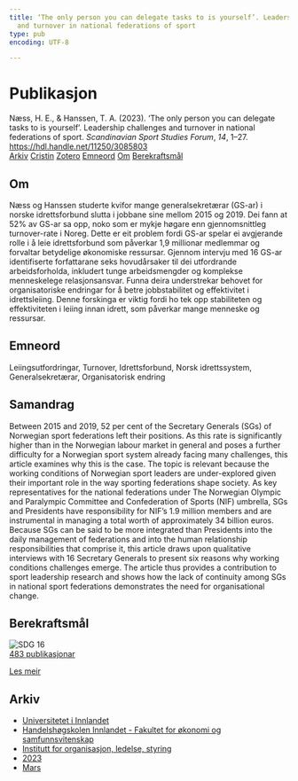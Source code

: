 ```yaml
---
title: ‘The only person you can delegate tasks to is yourself’. Leadership challenges
  and turnover in national federations of sport
type: pub
encoding: UTF-8

---
```

<h1>Publikasjon</h1>
<article id="csl-bib-container-UG9PL55A" class="csl-bib-container">
  <div class="csl-bib-body"> <div class="csl-entry">Næss, H. E., &#38; Hanssen, T. A. (2023). ‘The only person you can delegate tasks to is yourself’. Leadership challenges and turnover in national federations of sport. <i>Scandinavian Sport Studies Forum</i>, <i>14</i>, 1–27. <a href="https://hdl.handle.net/11250/3085803">https://hdl.handle.net/11250/3085803</a></div> </div>
  <div class="csl-bib-buttons">
    <a href="#taxonomy-article-UG9PL55A" alt="archive" class="csl-bib-button">Arkiv</a>
    <a href="https://app.cristin.no/results/show.jsf?id=2130438" alt="Cristin" class="csl-bib-button">Cristin</a>
    <a href="http://zotero.org/groups/5881554/items/UG9PL55A" alt="Zotero" class="csl-bib-button">Zotero</a>
    <a href="#keywords-article-UG9PL55A" alt="keywords" class="csl-bib-button">Emneord</a>
    <a href="#about-article-UG9PL55A" alt="about_pub" class="csl-bib-button">Om</a>
    <a href="#sdg-article-UG9PL55A" alt="sdg" class="csl-bib-button">Berekraftsmål</a>
  </div>
  <div id="csl-bib-meta-container-UG9PL55A"></div>
</article>
<div id="csl-bib-meta-UG9PL55A" class="csl-bib-meta">
  <article id="about-article-UG9PL55A" class="about_pub-article">
    <h1>Om</h1>
    Næss og Hanssen studerte kvifor mange generalsekretærar (GS-ar) i norske idrettsforbund slutta i jobbane sine mellom 2015 og 2019. Dei fann at 52% av GS-ar sa opp, noko som er mykje høgare enn gjennomsnittleg turnover-rate i Noreg. Dette er eit problem fordi GS-ar spelar ei avgjerande rolle i å leie idrettsforbund som påverkar 1,9 millionar medlemmar og forvaltar betydelige økonomiske ressursar. Gjennom intervju med 16 GS-ar identifiserte forfattarane seks hovudårsaker til dei utfordrande arbeidsforholda, inkludert tunge arbeidsmengder og komplekse menneskelege relasjonsansvar. Funna deira understrekar behovet for organisatoriske endringar for å betre jobbstabilitet og effektivitet i idrettsleiing. Denne forskinga er viktig fordi ho tek opp stabiliteten og effektiviteten i leiing innan idrett, som påverkar mange menneske og ressursar.
  </article>
  <article id="keywords-article-UG9PL55A" class="keywords-article">
    <h1>Emneord</h1>
    Leiingsutfordringar, Turnover, Idrettsforbund, Norsk idrettssystem, Generalsekretærar, Organisatorisk endring
  </article>
  <article id="abstract-article-UG9PL55A" class="abstract-article">
    <h1>Samandrag</h1>
    Between 2015 and 2019, 52 per cent of the Secretary Generals (SGs) of Norwegian sport federations left their positions. As this rate is significantly 
higher than in the Norwegian labour market in general and poses a further 
difficulty for a Norwegian sport system already facing many challenges, 
this article examines why this is the case. The topic is relevant because the 
working conditions of Norwegian sport leaders are under-explored given 
their important role in the way sporting federations shape society. As key 
representatives for the national federations under The Norwegian Olympic 
and Paralympic Committee and Confederation of Sports (NIF) umbrella, 
SGs and Presidents have responsibility for NIF’s 1.9 million members and 
are instrumental in managing a total worth of approximately 34 billion euros. Because SGs can be said to be more integrated than Presidents into the 
daily management of federations and into the human relationship responsibilities that comprise it, this article draws upon qualitative interviews 
with 16 Secretary Generals to present six reasons why working conditions 
challenges emerge. The article thus provides a contribution to sport leadership research and shows how the lack of continuity among SGs in national sport federations demonstrates the need for organisational change.
  </article>
  <article id="sdg-article-UG9PL55A" class="sdg-article">
    <h1>Berekraftsmål</h1>
    <div class="sdg-container"><div id="sdg16" class="sdg">
        <img src="{{< params subfolder >}}images/sdg/sdg16_nn.png" class="image" alt="SDG 16">
        <div class="sdg-overlay">
          <a href="{{< params subfolder >}}nn/archive/?sdg=16#archive" class="sdg-publication-count"><span>483</span> publikasjonar</a>
          <p><a href="https://fn.no/om-fn/fns-baerekraftsmaal/fred-rettferdighet-og-velfungerende-institusjoner?lang=nno-NO" class="sdg-read-more">Les meir</a></p>
        </div>
      </div></div>
  </article>
  <article id="taxonomy-article-UG9PL55A" class="taxonomy-article">
    <h1>Arkiv</h1>
    <ul>
      <li><a href="{{< params subfolder >}}nn/archive/?key=3DCRN523">Universitetet i Innlandet</a></li>
      <li><a href="{{< params subfolder >}}nn/archive/?key=DU8Q9LN9">Handelshøgskolen Innlandet - Fakultet for økonomi og samfunnsvitenskap</a></li>
      <li><a href="{{< params subfolder >}}nn/archive/?key=4LUWR3ZM">Institutt for organisasjon, ledelse, styring</a></li>
      <li><a href="{{< params subfolder >}}nn/archive/?key=THVQJFRI">2023</a></li>
      <li><a href="{{< params subfolder >}}nn/archive/?key=5DDZ8L3N">Mars</a></li>
    </ul>
  </article>
</div>
